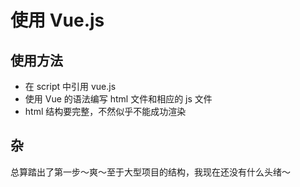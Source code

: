 # 使用 Vue.js

## 使用方法

- 在 script 中引用 vue.js
- 使用 Vue 的语法编写 html 文件和相应的 js 文件
- html 结构要完整，不然似乎不能成功渲染

## 杂

总算踏出了第一步～爽～至于大型项目的结构，我现在还没有什么头绪～